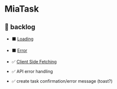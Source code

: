 # MiaTask

## 📃 backlog

- ⬛ [Loading](https://nextjs.org/docs/pages/building-your-application/data-fetching/forms-and-mutations#displaying-loading-state)
- ⬛ [Error](https://nextjs.org/docs/pages/building-your-application/data-fetching/forms-and-mutations#error-handling)

- ✅ [Client Side Fetching](https://nextjs.org/docs/pages/building-your-application/data-fetching/client-side)
- ✅ API error handling
- ✅ create task confirmation/error message (toast?)
